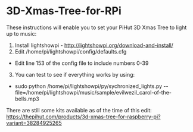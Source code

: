 # 3D-Xmas-Tree-for-RPi

These instructions will enable you to set your PiHut 3D Xmas Tree to light up to music:

1) Install lightshowpi - http://lightshowpi.org/download-and-install/
2) Edit /home/pi/lightshowpi/config/defaults.cfg
  - Edit line 153 of the config file to include numbers 0-39
3) You can test to see if everything works by using:
  - sudo python /home/pi/lightshowpi/py/sychronized_lights.py --file=/home/pi/lightshowpi/music/sample/evilwezil_carol-of-the-bells.mp3
  
There are still some kits available as of the time of this edit: https://thepihut.com/products/3d-xmas-tree-for-raspberry-pi?variant=38284925265
